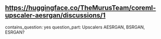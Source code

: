 ## https://huggingface.co/TheMurusTeam/coreml-upscaler-aesrgan/discussions/1

contains_question: yes
question_part: Upscalers AESRGAN, BSRGAN, ESRGAN?